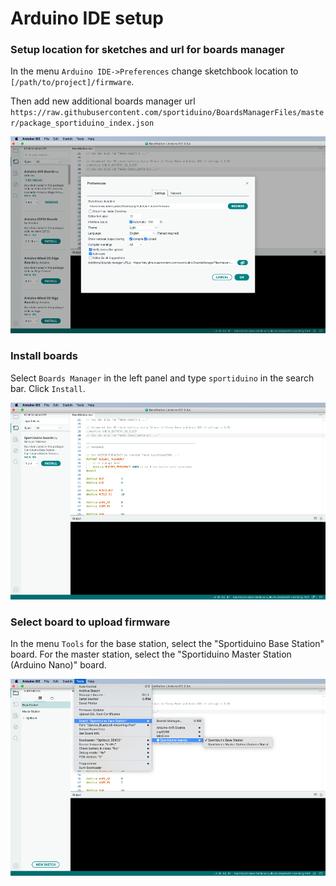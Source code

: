 # Arduino IDE setup

### Setup location for sketches and url for boards manager

In the menu `Arduino IDE->Preferences` change sketchbook location to `[/path/to/project]/firmware`.

Then add new additional boards manager url
`https://raw.githubusercontent.com/sportiduino/BoardsManagerFiles/master/package_sportiduino_index.json`

![](/img/ArduinoIdePref-en.png "Preferences")

### Install boards

Select `Boards Manager` in the left panel and type `sportiduino` in the search bar.
Click `Install`.

![](/img/ArduinoIdeBoardsManager-en.png "Boards manager")

### Select board to upload firmware

In the menu `Tools` for the base station, select the "Sportiduino Base Station" board.
For the master station, select the "Sportiduino Master Station (Arduino Nano)" board.

![](/img/ArduinoIdeBoardSelection-en.png "Board selection")


